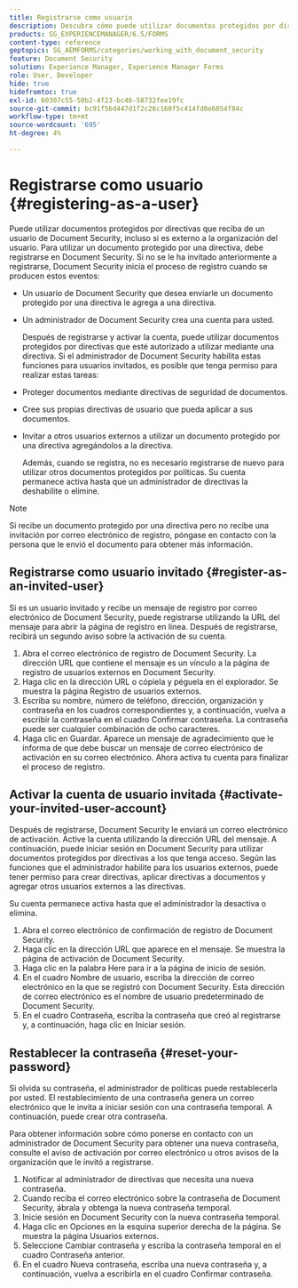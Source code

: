 ```yaml
---
title: Registrarse como usuario
description: Descubra cómo puede utilizar documentos protegidos por directivas que reciba de un usuario de Document Security, incluso si es externo a la organización del usuario.
products: SG_EXPERIENCEMANAGER/6.5/FORMS
content-type: reference
geptopics: SG_AEMFORMS/categories/working_with_document_security
feature: Document Security
solution: Experience Manager, Experience Manager Forms
role: User, Developer
hide: true
hidefromtoc: true
exl-id: 60307c55-50b2-4f23-bc46-58732fee19fc
source-git-commit: bc91f56d447d1f2c26c160f5c414fd0e6054f84c
workflow-type: tm+mt
source-wordcount: '695'
ht-degree: 4%

---
```


# Registrarse como usuario {#registering-as-a-user}

Puede utilizar documentos protegidos por directivas que reciba de un usuario de Document Security, incluso si es externo a la organización del usuario. Para utilizar un documento protegido por una directiva, debe registrarse en Document Security. Si no se le ha invitado anteriormente a registrarse, Document Security inicia el proceso de registro cuando se producen estos eventos:

* Un usuario de Document Security que desea enviarle un documento protegido por una directiva le agrega a una directiva.
* Un administrador de Document Security crea una cuenta para usted.

  Después de registrarse y activar la cuenta, puede utilizar documentos protegidos por directivas que esté autorizado a utilizar mediante una directiva. Si el administrador de Document Security habilita estas funciones para usuarios invitados, es posible que tenga permiso para realizar estas tareas:

* Proteger documentos mediante directivas de seguridad de documentos.
* Cree sus propias directivas de usuario que pueda aplicar a sus documentos.
* Invitar a otros usuarios externos a utilizar un documento protegido por una directiva agregándolos a la directiva.

  Además, cuando se registra, no es necesario registrarse de nuevo para utilizar otros documentos protegidos por políticas. Su cuenta permanece activa hasta que un administrador de directivas la deshabilite o elimine.

>[!NOTE]
>
>Si recibe un documento protegido por una directiva pero no recibe una invitación por correo electrónico de registro, póngase en contacto con la persona que le envió el documento para obtener más información.

## Registrarse como usuario invitado {#register-as-an-invited-user}

Si es un usuario invitado y recibe un mensaje de registro por correo electrónico de Document Security, puede registrarse utilizando la URL del mensaje para abrir la página de registro en línea. Después de registrarse, recibirá un segundo aviso sobre la activación de su cuenta.

1. Abra el correo electrónico de registro de Document Security. La dirección URL que contiene el mensaje es un vínculo a la página de registro de usuarios externos en Document Security.
1. Haga clic en la dirección URL o cópiela y péguela en el explorador. Se muestra la página Registro de usuarios externos.
1. Escriba su nombre, número de teléfono, dirección, organización y contraseña en los cuadros correspondientes y, a continuación, vuelva a escribir la contraseña en el cuadro Confirmar contraseña. La contraseña puede ser cualquier combinación de ocho caracteres.
1. Haga clic en Guardar. Aparece un mensaje de agradecimiento que le informa de que debe buscar un mensaje de correo electrónico de activación en su correo electrónico. Ahora activa tu cuenta para finalizar el proceso de registro.

## Activar la cuenta de usuario invitada {#activate-your-invited-user-account}

Después de registrarse, Document Security le enviará un correo electrónico de activación. Active la cuenta utilizando la dirección URL del mensaje. A continuación, puede iniciar sesión en Document Security para utilizar documentos protegidos por directivas a los que tenga acceso. Según las funciones que el administrador habilite para los usuarios externos, puede tener permiso para crear directivas, aplicar directivas a documentos y agregar otros usuarios externos a las directivas.

Su cuenta permanece activa hasta que el administrador la desactiva o elimina.

1. Abra el correo electrónico de confirmación de registro de Document Security.
1. Haga clic en la dirección URL que aparece en el mensaje. Se muestra la página de activación de Document Security.
1. Haga clic en la palabra Here para ir a la página de inicio de sesión.
1. En el cuadro Nombre de usuario, escriba la dirección de correo electrónico en la que se registró con Document Security. Esta dirección de correo electrónico es el nombre de usuario predeterminado de Document Security.
1. En el cuadro Contraseña, escriba la contraseña que creó al registrarse y, a continuación, haga clic en Iniciar sesión.

## Restablecer la contraseña {#reset-your-password}

Si olvida su contraseña, el administrador de políticas puede restablecerla por usted. El restablecimiento de una contraseña genera un correo electrónico que le invita a iniciar sesión con una contraseña temporal. A continuación, puede crear otra contraseña.

Para obtener información sobre cómo ponerse en contacto con un administrador de Document Security para obtener una nueva contraseña, consulte el aviso de activación por correo electrónico u otros avisos de la organización que le invitó a registrarse.

1. Notificar al administrador de directivas que necesita una nueva contraseña.
1. Cuando reciba el correo electrónico sobre la contraseña de Document Security, ábrala y obtenga la nueva contraseña temporal.
1. Inicie sesión en Document Security con la nueva contraseña temporal.
1. Haga clic en Opciones en la esquina superior derecha de la página. Se muestra la página Usuarios externos.
1. Seleccione Cambiar contraseña y escriba la contraseña temporal en el cuadro Contraseña anterior.
1. En el cuadro Nueva contraseña, escriba una nueva contraseña y, a continuación, vuelva a escribirla en el cuadro Confirmar contraseña.
